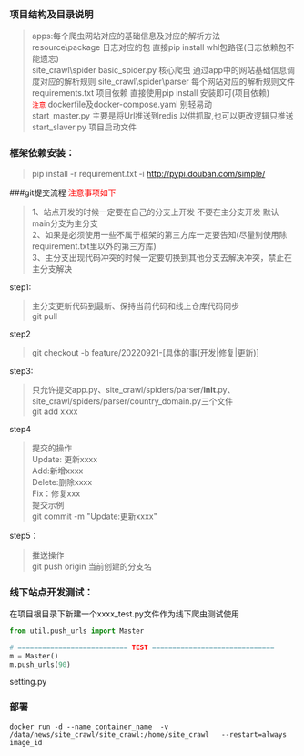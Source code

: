 ### 项目结构及目录说明
> apps:每个爬虫网站对应的基础信息及对应的解析方法  
> resource\package 日志对应的包 直接pip install whl包路径(日志依赖包不能遗忘)   
> site_crawl\spider  basic_spider.py 核心爬虫 通过app中的网站基础信息调度对应的解析规则
> site_crawl\spider\parser 每个网站对应的解析规则文件  
> requirements.txt 项目依赖 直接使用pip install 安装即可(项目依赖)    
<font color="red">```注意```</font> dockerfile及docker-compose.yaml 别轻易动  
> start_master.py 主要是将Url推送到redis 以供抓取,也可以更改逻辑只推送
> start_slaver.py 项目启动文件
### 框架依赖安装：
> pip install -r requirement.txt -i http://pypi.douban.com/simple/  
> 

###git提交流程
<font color="red">注意事项如下</font>
>1、站点开发的时候一定要在自己的分支上开发 不要在主分支开发 默认main分支为主分支  
> 2、如果是必须使用一些不属于框架的第三方库一定要告知(尽量别使用除requirement.txt里以外的第三方库)  
3、主分支出现代码冲突的时候一定要切换到其他分支去解决冲突，禁止在主分支解决

step1:

>主分支更新代码到最新、保持当前代码和线上仓库代码同步  
git pull 


step2
> git checkout -b feature/20220921-[具体的事(开发|修复|更新)]

step3:
> 只允许提交app.py、site_crawl/spiders/parser/__init__.py、site_crawl/spiders/parser/country_domain.py三个文件   
git add xxxx

step4
>提交的操作  
Update: 更新xxxx  
Add:新增xxxx  
Delete:删除xxxx  
Fix：修复xxx  
提交示例  
git commit -m "Update:更新xxxx"  

step5：
>推送操作  
git push origin 当前创建的分支名

### 线下站点开发测试：
  
在项目根目录下新建一个xxxx_test.py文件作为线下爬虫测试使用

```python
from util.push_urls import Master

# =========================== TEST ==============================
m = Master()
m.push_urls(90)
```
setting.py
> 

### 部署
```text
docker run -d --name container_name  -v /data/news/site_crawl/site_crawl:/home/site_crawl   --restart=always  image_id
```
